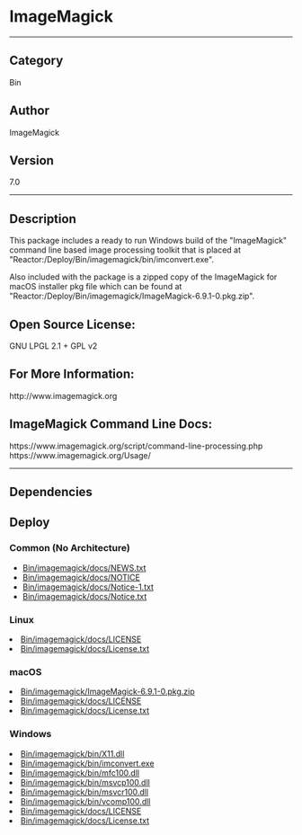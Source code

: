 # ImageMagick
___

## Category
Bin

## Author
ImageMagick

## Version
7.0

___

## Description
<p>This package includes a ready to run Windows build of the "ImageMagick" command line based image processing toolkit that is placed at "Reactor:/Deploy/Bin/imagemagick/bin/imconvert.exe".</p>
	
<p>Also included with the package is a zipped copy of the ImageMagick for macOS installer pkg file which can be found at 
"Reactor:/Deploy/Bin/imagemagick/ImageMagick-6.9.1-0.pkg.zip".</p>

<h2>Open Source License:</h2>
<p>GNU LPGL 2.1 + GPL v2<br>

<h2>For More Information:</h2>
<p>http://www.imagemagick.org</p>

<h2>ImageMagick Command Line Docs:</h2>
<p>https://www.imagemagick.org/script/command-line-processing.php<br>
https://www.imagemagick.org/Usage/</p>


___

## Dependencies

## Deploy

### Common (No Architecture)

<ul>
<li><a href="https://gitlab.com/WeSuckLess/Reactor/-/blob/master/Atoms/com.ImageMagick.Convert/Bin/imagemagick/docs/NEWS.txt?ref_type=heads">Bin/imagemagick/docs/NEWS.txt</a></li>
<li><a href="https://gitlab.com/WeSuckLess/Reactor/-/blob/master/Atoms/com.ImageMagick.Convert/Bin/imagemagick/docs/NOTICE?ref_type=heads">Bin/imagemagick/docs/NOTICE</a></li>
<li><a href="https://gitlab.com/WeSuckLess/Reactor/-/blob/master/Atoms/com.ImageMagick.Convert/Bin/imagemagick/docs/Notice-1.txt?ref_type=heads">Bin/imagemagick/docs/Notice-1.txt</a></li>
<li><a href="https://gitlab.com/WeSuckLess/Reactor/-/blob/master/Atoms/com.ImageMagick.Convert/Bin/imagemagick/docs/Notice.txt?ref_type=heads">Bin/imagemagick/docs/Notice.txt</a></li>
</ul>

### Linux

<li><a href="https://gitlab.com/WeSuckLess/Reactor/-/blob/master/Atoms/com.ImageMagick.Convert/Linux/Bin/imagemagick/docs/LICENSE?ref_type=heads">Bin/imagemagick/docs/LICENSE</a></li>
<li><a href="https://gitlab.com/WeSuckLess/Reactor/-/blob/master/Atoms/com.ImageMagick.Convert/Linux/Bin/imagemagick/docs/License.txt?ref_type=heads">Bin/imagemagick/docs/License.txt</a></li>

### macOS

<li><a href="https://gitlab.com/WeSuckLess/Reactor/-/blob/master/Atoms/com.ImageMagick.Convert/Mac/Bin/imagemagick/ImageMagick-6.9.1-0.pkg.zip?ref_type=heads">Bin/imagemagick/ImageMagick-6.9.1-0.pkg.zip</a></li>
<li><a href="https://gitlab.com/WeSuckLess/Reactor/-/blob/master/Atoms/com.ImageMagick.Convert/Mac/Bin/imagemagick/docs/LICENSE?ref_type=heads">Bin/imagemagick/docs/LICENSE</a></li>
<li><a href="https://gitlab.com/WeSuckLess/Reactor/-/blob/master/Atoms/com.ImageMagick.Convert/Mac/Bin/imagemagick/docs/License.txt?ref_type=heads">Bin/imagemagick/docs/License.txt</a></li>

### Windows

<li><a href="https://gitlab.com/WeSuckLess/Reactor/-/blob/master/Atoms/com.ImageMagick.Convert/Windows/Bin/imagemagick/bin/X11.dll?ref_type=heads">Bin/imagemagick/bin/X11.dll</a></li>
<li><a href="https://gitlab.com/WeSuckLess/Reactor/-/blob/master/Atoms/com.ImageMagick.Convert/Windows/Bin/imagemagick/bin/imconvert.exe?ref_type=heads">Bin/imagemagick/bin/imconvert.exe</a></li>
<li><a href="https://gitlab.com/WeSuckLess/Reactor/-/blob/master/Atoms/com.ImageMagick.Convert/Windows/Bin/imagemagick/bin/mfc100.dll?ref_type=heads">Bin/imagemagick/bin/mfc100.dll</a></li>
<li><a href="https://gitlab.com/WeSuckLess/Reactor/-/blob/master/Atoms/com.ImageMagick.Convert/Windows/Bin/imagemagick/bin/msvcp100.dll?ref_type=heads">Bin/imagemagick/bin/msvcp100.dll</a></li>
<li><a href="https://gitlab.com/WeSuckLess/Reactor/-/blob/master/Atoms/com.ImageMagick.Convert/Windows/Bin/imagemagick/bin/msvcr100.dll?ref_type=heads">Bin/imagemagick/bin/msvcr100.dll</a></li>
<li><a href="https://gitlab.com/WeSuckLess/Reactor/-/blob/master/Atoms/com.ImageMagick.Convert/Windows/Bin/imagemagick/bin/vcomp100.dll?ref_type=heads">Bin/imagemagick/bin/vcomp100.dll</a></li>
<li><a href="https://gitlab.com/WeSuckLess/Reactor/-/blob/master/Atoms/com.ImageMagick.Convert/Windows/Bin/imagemagick/docs/LICENSE?ref_type=heads">Bin/imagemagick/docs/LICENSE</a></li>
<li><a href="https://gitlab.com/WeSuckLess/Reactor/-/blob/master/Atoms/com.ImageMagick.Convert/Windows/Bin/imagemagick/docs/License.txt?ref_type=heads">Bin/imagemagick/docs/License.txt</a></li>
